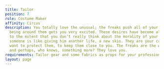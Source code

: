 ```yaml
---
title: Tailor
position: 7
role: Costume Maker
affinity: Circus
description: You totally love the unusual; the freaks push all of your buttons and
  being around them gets you very excited. These desires have become all-encompassing
  to the extent that you don’t really think about the morality of your desires. Dressing
  someone is like giving him another life, a new skin. They are your creature. You
  want to protect them, to keep them close to you. The freaks are the way to gratification
  and perhaps, who knows, something more? They love you.
requirements: Tailor gear and some fabrics as props for your profession
layout: page
---
```



